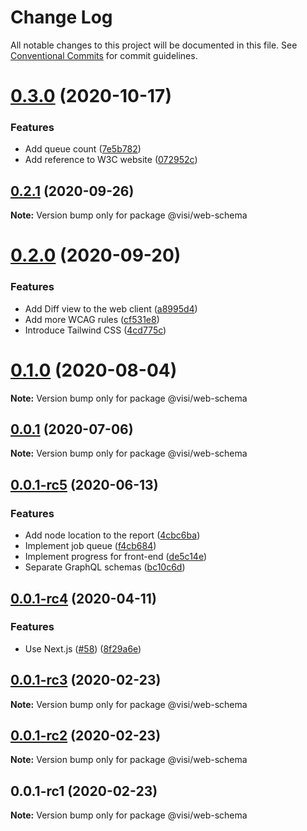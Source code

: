 # Change Log

All notable changes to this project will be documented in this file.
See [Conventional Commits](https://conventionalcommits.org) for commit guidelines.

# [0.3.0](https://github.com/visible/visible/compare/v0.2.1...v0.3.0) (2020-10-17)


### Features

* Add queue count ([7e5b782](https://github.com/visible/visible/commit/7e5b782ae100b3981fcfaeb1a1b2c82de8e4d390))
* Add reference to W3C website ([072952c](https://github.com/visible/visible/commit/072952c5ce5b8a05d2381a1b49ffe1549b9e189b))





## [0.2.1](https://github.com/visible/visible/compare/v0.2.0...v0.2.1) (2020-09-26)

**Note:** Version bump only for package @visi/web-schema





# [0.2.0](https://github.com/visible/visible/compare/v0.1.0...v0.2.0) (2020-09-20)


### Features

* Add Diff view to the web client ([a8995d4](https://github.com/visible/visible/commit/a8995d4ecc06d91857ea687c5c94e6aa9242228e))
* Add more WCAG rules ([cf531e8](https://github.com/visible/visible/commit/cf531e866f88dace49d921785f032c302705c4d8))
* Introduce Tailwind CSS ([4cd775c](https://github.com/visible/visible/commit/4cd775ca65407aa40e655808eca2cd79434417a5))





# [0.1.0](https://github.com/visible/visible/compare/v0.0.1...v0.1.0) (2020-08-04)

**Note:** Version bump only for package @visi/web-schema





## [0.0.1](https://github.com/visible/visible/compare/v0.0.1-rc5...v0.0.1) (2020-07-06)

**Note:** Version bump only for package @visi/web-schema





## [0.0.1-rc5](https://github.com/visible/visible/compare/v0.0.1-rc4...v0.0.1-rc5) (2020-06-13)


### Features

* Add node location to the report ([4cbc6ba](https://github.com/visible/visible/commit/4cbc6ba6f2c2e133085ee20a6f86df8fc2d1b835))
* Implement job queue ([f4cb684](https://github.com/visible/visible/commit/f4cb684c3a0a74394e4887461f0dd938c1256d39))
* Implement progress for front-end ([de5c14e](https://github.com/visible/visible/commit/de5c14e66cd72a7cce911ec6746af561c0a95fea))
* Separate GraphQL schemas ([bc10c6d](https://github.com/visible/visible/commit/bc10c6d32332ce0a13a1920e6f0eb9c1e8525e5b))





## [0.0.1-rc4](https://github.com/visible/visible/compare/v0.0.1-rc3...v0.0.1-rc4) (2020-04-11)


### Features

* Use Next.js ([#58](https://github.com/visible/visible/issues/58)) ([8f29a6e](https://github.com/visible/visible/commit/8f29a6eaab06c3f3f25e6a28fcb6f89f30f9ca1f))





## [0.0.1-rc3](https://github.com/visible/visible/compare/v0.0.1-rc2...v0.0.1-rc3) (2020-02-23)

**Note:** Version bump only for package @visi/web-schema





## [0.0.1-rc2](https://github.com/visible/visible/compare/v0.0.1-rc1...v0.0.1-rc2) (2020-02-23)

**Note:** Version bump only for package @visi/web-schema





## 0.0.1-rc1 (2020-02-23)

**Note:** Version bump only for package @visi/web-schema
